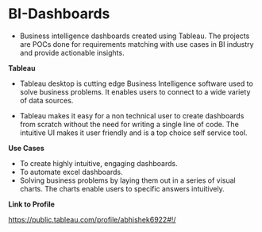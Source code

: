 # BI-Dashboards
- Business intelligence dashboards created using Tableau. The projects are POCs done for requirements matching with use cases in BI industry and provide actionable insights.

**Tableau**

- Tableau desktop is cutting edge Business Intelligence software used to solve business problems. It enables users to connect to a wide variety of data sources.

- Tableau makes it easy for a non technical user to create dashboards from scratch without the need for writing a single line of code. The intuitive UI makes it user friendly and is a top choice self service tool.

**Use Cases**

- To create highly intuitive, engaging dashboards.
- To automate excel dashboards.
- Solving  business problems by laying them out in a series of visual charts. The charts enable users to specific answers intuitively.

**Link to Profile**

https://public.tableau.com/profile/abhishek6922#!/